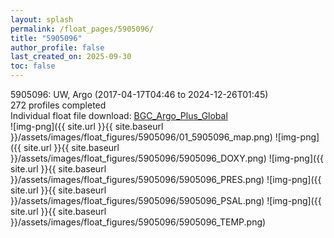 ```yaml
---
layout: splash
permalink: /float_pages/5905096/
title: "5905096"
author_profile: false
last_created_on: 2025-09-30
toc: false
---
```

 
5905096: UW, Argo (2017-04-17T04:46 to 2024-12-26T01:45)\
272 profiles completed\
Individual float file download: [BGC_Argo_Plus_Global](https://ftp.soest.hawaii.edu/bgc_argo_plus/Individual_Floats/outliers_removed/5905096_Sprof_processed.nc)\
![img-png]({{ site.url }}{{ site.baseurl }}/assets/images/float_figures/5905096/01_5905096_map.png)
![img-png]({{ site.url }}{{ site.baseurl }}/assets/images/float_figures/5905096/5905096_DOXY.png)
![img-png]({{ site.url }}{{ site.baseurl }}/assets/images/float_figures/5905096/5905096_PRES.png)
![img-png]({{ site.url }}{{ site.baseurl }}/assets/images/float_figures/5905096/5905096_PSAL.png)
![img-png]({{ site.url }}{{ site.baseurl }}/assets/images/float_figures/5905096/5905096_TEMP.png)
